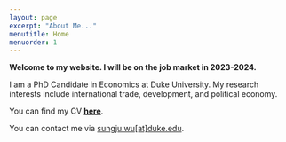 ```yaml
---
layout: page
excerpt: "About Me..."
menutitle: Home
menuorder: 1
---
```


**Welcome to my website. I will be on the job market in 2023-2024.**

I am a PhD Candidate in Economics at Duke University. My research interests include international trade, development, and political economy.

You can find my CV <a href="https://sungjuwu.github.io/documents/CV_sungjuwu.pdf" target="_blank"><b>here</b></a>.

You can contact me via <a href = "mailto: sungju.wu@duke.edu">sungju.wu[at]duke.edu</a>.
